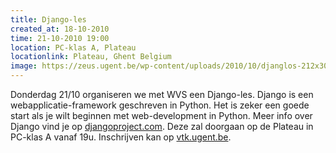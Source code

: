 ```yaml
---
title: Django-les
created_at: 18-10-2010
time: 21-10-2010 19:00
location: PC-klas A, Plateau
locationlink: Plateau, Ghent Belgium
image: https://zeus.ugent.be/wp-content/uploads/2010/10/djanglos-212x300.png
---
```


Donderdag 21/10 organiseren we met WVS een Django-les. Django is een webapplicatie-framework geschreven in Python. Het is zeker een goede start als je wilt beginnen met web-development in Python. Meer info over Django vind je op [djangoproject.com](https://www.djangoproject.com/). Deze zal doorgaan op de Plateau in PC-klas A vanaf 19u. Inschrijven kan op [vtk.ugent.be](https://vtk.ugent.be/activities/2010/10/21/djangoles/).
